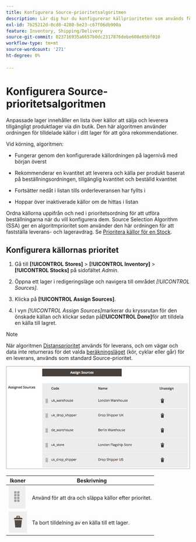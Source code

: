 ```yaml
---
title: Konfigurera Source-prioritetsalgoritmen
description: Lär dig hur du konfigurerar källprioriteten som används för att sortera tilldelade källor i din Stock och gör rekommendationer.
exl-id: 7b25212d-0cd0-4280-be23-c67f06db900a
feature: Inventory, Shipping/Delivery
source-git-commit: 023716935a6657b0dc2317876debe608e65bf010
workflow-type: tm+mt
source-wordcount: '271'
ht-degree: 0%

---
```


# Konfigurera Source-prioritetsalgoritmen

Anpassade lager innehåller en lista över källor att sälja och leverera tillgängligt produktlager via din butik. Den här algoritmen använder ordningen för tilldelade källor i ditt lager för att göra rekommendationer.

Vid körning, algoritmen:

- Fungerar genom den konfigurerade källordningen på lagernivå med början överst

- Rekommenderar en kvantitet att leverera och källa per produkt baserat på beställningsordningen, tillgänglig kvantitet och beställd kvantitet

- Fortsätter nedåt i listan tills orderleveransen har fyllts i

- Hoppar över inaktiverade källor om de hittas i listan

Ordna källorna uppifrån och ned i prioritetsordning för att utföra beställningarna när du vill konfigurera dem. Source Selection Algorithm (SSA) ger en algoritmprioritet som använder den här ordningen för att fastställa leverans- och lageravdrag. Se [Prioritera källor för en Stock](stocks-prioritize-sources.md).

## Konfigurera källornas prioritet

1. Gå till **[!UICONTROL Stores]** > **[!UICONTROL Inventory]** > **[!UICONTROL Stocks]** på sidofältet _Admin_.

1. Öppna ett lager i redigeringsläge och navigera till området _[!UICONTROL Sources]_.

1. Klicka på **[!UICONTROL Assign Sources]**.

1. I vyn _[!UICONTROL Assign Sources]_&#x200B;markerar du kryssrutan för den önskade källan och klickar sedan på&#x200B;**[!UICONTROL Done]**&#x200B;för att tilldela en källa till lagret.

>[!NOTE]
>
>När algoritmen [Distansprioritet](distance-priority-algorithm.md) används för leverans, och om vägar och data inte returneras för det valda [beräkningsläget](distance-priority-algorithm.md) (kör, cyklar eller går) för en leverans, används som standard Source-prioritet.

![Source-order efter prioritering](assets/inventory-stock-priority-after.png)

| Ikoner | Beskrivning |
|----------------------------------------------|----------------------------------------------------------------|
| ![dra och släpp ikonen för att ange prioritet](assets/icon-drag-and-drop-action.png) | Använd för att dra och släppa källor efter prioritet. |
| ![klicka på ikonen för att ta bort tilldelning av en källa](assets/icon-delete-action.png) | Ta bort tilldelning av en källa till ett lager. |
